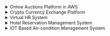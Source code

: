 <details><summary>Online Auctions Platform in AWS</summary>
<p>
#### Project details
#### Architecture
#### Solution
#### Notes
</p>
</details>

<details><summary>Crypto Currency Exchange Platform</summary>
<p>
#### Project details
#### Architecture
#### Solution
#### Notes
</p>
</details>

<details><summary>Virtual HR System  </summary>
<p>
#### Project details
#### Architecture
#### Solution
#### Notes
</p>
</details>

<details><summary>Hotel Reservation Management System </summary>
<p>
#### Project details
#### Architecture
#### Solution
#### Notes
</p>
</details>

<details><summary>IOT Based Air-condition Management System</summary>
<p>
#### Project details
#### Architecture
#### Solution
#### Notes
</p>
</details>
